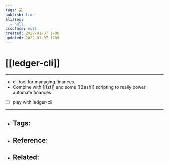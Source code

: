 ```yaml
---
tags: 💻️
publish: true
aliases:
  - null
cssclass: null
created: 2022-01-07 1708
updated: 2022-01-07 1709
---
```


# [[ledger-cli]]

---

- cli tool for managing finances.
- Combine with [[fzf]] and some [[Bash]] scripting to really power automate finances
- [ ] play with ledger-cli

---

- Tags: 
	- 
- Reference:
	- 
- Related:
	- 
